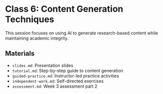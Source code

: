 # Class 6: Content Generation Techniques

This session focuses on using AI to generate research-based content while maintaining academic integrity.

## Materials

- `slides.md`: Presentation slides
- `tutorial.md`: Step-by-step guide to content generation
- `guided-practice.md`: Instructor-led practice activities
- `independent-work.md`: Self-directed exercises
- `assessment.md`: Week 3 assessment part 2